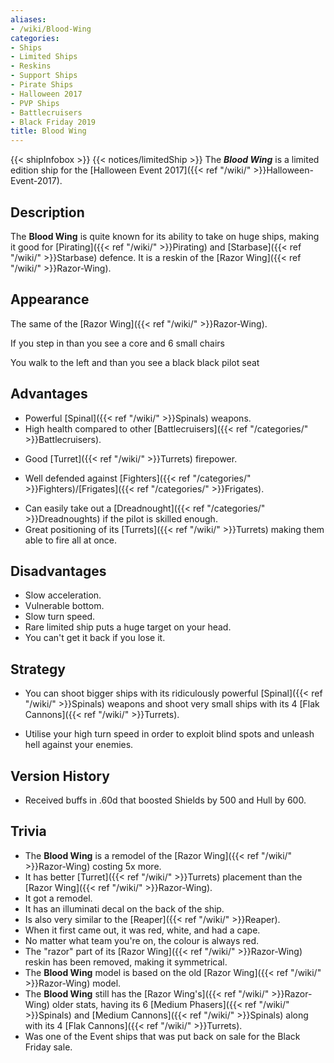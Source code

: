 ```yaml
---
aliases:
- /wiki/Blood-Wing
categories:
- Ships
- Limited Ships
- Reskins
- Support Ships
- Pirate Ships
- Halloween 2017
- PVP Ships
- Battlecruisers
- Black Friday 2019
title: Blood Wing
---
```


{{< shipInfobox >}} {{< notices/limitedShip >}} The **_Blood Wing_** is a limited edition ship for the [Halloween Event 2017]({{< ref "/wiki/" >}}Halloween-Event-2017). 

## Description

The **Blood Wing** is quite known for its ability to take on huge ships, making it good for [Pirating]({{< ref "/wiki/" >}}Pirating) and [Starbase]({{< ref "/wiki/" >}}Starbase) defence. It is a reskin of the [Razor Wing]({{< ref "/wiki/" >}}Razor-Wing).

## Appearance

The same of the [Razor Wing]({{< ref "/wiki/" >}}Razor-Wing).

If you step in than you see a core and 6 small chairs

You walk to the left and than you see a black black pilot seat

## Advantages

- Powerful [Spinal]({{< ref "/wiki/" >}}Spinals) weapons.
- High health compared to other [Battlecruisers]({{< ref "/categories/" >}}Battlecruisers).

<!-- -->

- Good [Turret]({{< ref "/wiki/" >}}Turrets) firepower.

<!-- -->

- Well defended against [Fighters]({{< ref "/categories/" >}}Fighters)/[Frigates]({{< ref "/categories/" >}}Frigates).

<!-- -->

- Can easily take out a [Dreadnought]({{< ref "/categories/" >}}Dreadnoughts) if the pilot is skilled enough.
- Great positioning of its [Turrets]({{< ref "/wiki/" >}}Turrets) making them able to fire all at once.

## Disadvantages

- Slow acceleration.
- Vulnerable bottom.
- Slow turn speed. 
- Rare limited ship puts a huge target on your head. 
- You can't get it back if you lose it.

## Strategy

- You can shoot bigger ships with its ridiculously powerful [Spinal]({{< ref "/wiki/" >}}Spinals) weapons and shoot very small ships with its 4 [Flak Cannons]({{< ref "/wiki/" >}}Turrets).

<!-- -->

- Utilise your high turn speed in order to exploit blind spots and unleash hell against your enemies. 

## Version History 

- Received buffs in .60d that boosted Shields by 500 and Hull by 600.

## Trivia

- The **Blood Wing** is a remodel of the [Razor Wing]({{< ref "/wiki/" >}}Razor-Wing) costing 5x more.
- It has better [Turret]({{< ref "/wiki/" >}}Turrets) placement than the [Razor Wing]({{< ref "/wiki/" >}}Razor-Wing).
- It got a remodel.
- It has an illuminati decal on the back of the ship.
- Is also very similar to the [Reaper]({{< ref "/wiki/" >}}Reaper).
- When it first came out, it was red, white, and had a cape.
- No matter what team you're on, the colour is always red.
- The "razor" part of its [Razor Wing]({{< ref "/wiki/" >}}Razor-Wing) reskin has been removed, making it symmetrical.
- The **Blood Wing** model is based on the old [Razor Wing]({{< ref "/wiki/" >}}Razor-Wing) model.
- The **Blood Wing** still has the [Razor Wing's]({{< ref "/wiki/" >}}Razor-Wing) older stats, having its 6 [Medium Phasers]({{< ref "/wiki/" >}}Spinals) and [Medium Cannons]({{< ref "/wiki/" >}}Spinals) along with its 4 [Flak Cannons]({{< ref "/wiki/" >}}Turrets).
- <span>Was one of the Event ships that was put back on sale for the Black Friday sale.</span>